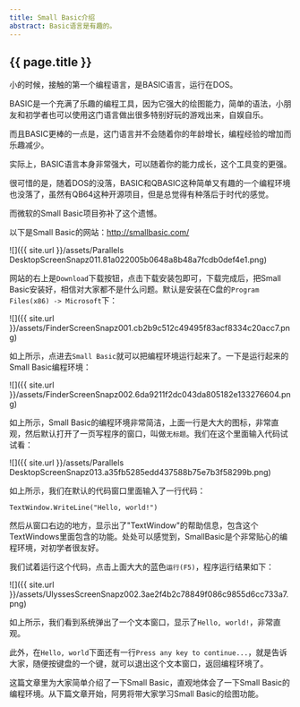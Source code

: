 ```yaml
---
title: Small Basic介绍
abstract: Basic语言是有趣的。
---
```


## {{ page.title }}

小的时候，接触的第一个编程语言，是BASIC语言，运行在DOS。

BASIC是一个充满了乐趣的编程工具，因为它强大的绘图能力，简单的语法，小朋友和初学者也可以使用这门语言做出很多特别好玩的游戏出来，自娱自乐。

而且BASIC更棒的一点是，这门语言并不会随着你的年龄增长，编程经验的增加而乐趣减少。

实际上，BASIC语言本身非常强大，可以随着你的能力成长，这个工具变的更强。

很可惜的是，随着DOS的没落，BASIC和QBASIC这种简单又有趣的一个编程环境也没落了，虽然有QB64这种开源项目，但是总觉得有种落后于时代的感觉。

而微软的Small Basic项目弥补了这个遗憾。

以下是Small Basic的网站：http://smallbasic.com/

![]({{ site.url }}/assets/Parallels DesktopScreenSnapz011.81a022005b0648a8b48a7fcdb0def4e1.png)

网站的右上是`Download`下载按钮，点击下载安装包即可，下载完成后，把Small Basic安装好，相信对大家都不是什么问题。默认是安装在C盘的`Program Files(x86) -> Microsoft`下：

![]({{ site.url }}/assets/FinderScreenSnapz001.cb2b9c512c49495f83acf8334c20acc7.png)

如上所示，点进去`Small Basic`就可以把编程环境运行起来了。一下是运行起来的Small Basic编程环境：

![]({{ site.url }}/assets/FinderScreenSnapz002.6da9211f2dc043da805182e133276604.png)

如上所示，Small Basic的编程环境非常简洁，上面一行是大大的图标，非常直观，然后默认打开了一页写程序的窗口，叫做`无标题`。我们在这个里面输入代码试试看：

![]({{ site.url }}/assets/Parallels DesktopScreenSnapz013.a35fb5285edd437588b75e7b3f58299b.png)

如上所示，我们在默认的代码窗口里面输入了一行代码：

```basic
TextWindow.WriteLine("Hello, world!")
```

然后从窗口右边的地方，显示出了"TextWindow"的帮助信息，包含这个TextWindows里面包含的功能。处处可以感觉到，SmallBasic是个非常贴心的编程环境，对初学者很友好。

我们试着运行这个代码，点击上面大大的蓝色`运行(F5)`，程序运行结果如下：

![]({{ site.url }}/assets/UlyssesScreenSnapz002.3ae2f4b2c78849f086c9855d6cc733a7.png)

如上所示，我们看到系统弹出了一个文本窗口，显示了`Hello, world!`，非常直观。

此外，在`Hello, world`下面还有一行`Press any key to continue...`，就是告诉大家，随便按键盘的一个键，就可以退出这个文本窗口，返回编程环境了。

这篇文章里为大家简单介绍了一下Small Basic，直观地体会了一下Small Basic的编程环境。从下篇文章开始，阿男将带大家学习Small Basic的绘图功能。
